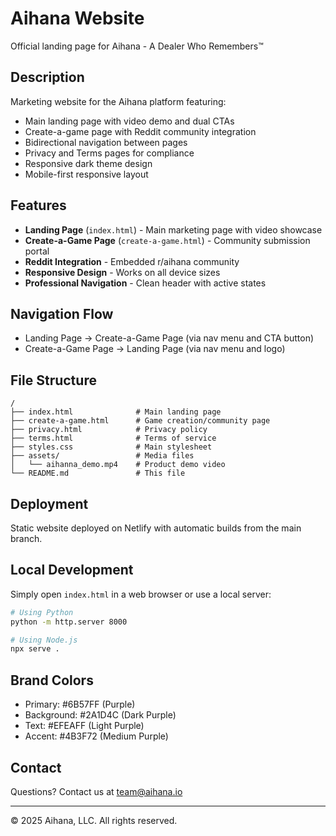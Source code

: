 # Aihana Website

  Official landing page for Aihana - A Dealer Who Remembers™

  ## Description
  Marketing website for the Aihana platform featuring:
  - Main landing page with video demo and dual CTAs
  - Create-a-game page with Reddit community integration
  - Bidirectional navigation between pages
  - Privacy and Terms pages for compliance
  - Responsive dark theme design
  - Mobile-first responsive layout

  ## Features
  - **Landing Page** (`index.html`) - Main marketing page with video showcase
  - **Create-a-Game Page** (`create-a-game.html`) - Community submission portal
  - **Reddit Integration** - Embedded r/aihana community
  - **Responsive Design** - Works on all device sizes
  - **Professional Navigation** - Clean header with active states

  ## Navigation Flow
  - Landing Page → Create-a-Game Page (via nav menu and CTA button)
  - Create-a-Game Page → Landing Page (via nav menu and logo)

  ## File Structure
  ```
  /
  ├── index.html              # Main landing page
  ├── create-a-game.html      # Game creation/community page
  ├── privacy.html            # Privacy policy
  ├── terms.html              # Terms of service
  ├── styles.css              # Main stylesheet
  ├── assets/                 # Media files
  │   └── aihanna_demo.mp4    # Product demo video
  └── README.md               # This file
  ```

  ## Deployment
  Static website deployed on Netlify with automatic builds from the main branch.

  ## Local Development
  Simply open `index.html` in a web browser or use a local server:
  ```bash
  # Using Python
  python -m http.server 8000

  # Using Node.js
  npx serve .
  ```

  ## Brand Colors
  - Primary: #6B57FF (Purple)
  - Background: #2A1D4C (Dark Purple)
  - Text: #EFEAFF (Light Purple)
  - Accent: #4B3F72 (Medium Purple)

  ## Contact
  Questions? Contact us at [team@aihana.io](mailto:team@aihana.io)

  ---
  © 2025 Aihana, LLC. All rights reserved.
  
